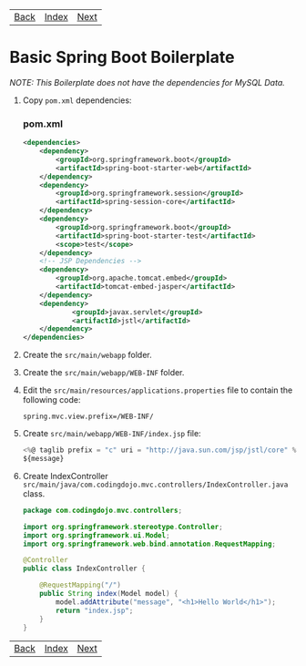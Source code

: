 <table width="100%">
    <tr>
        <td><a href="./../Index.md">Back</a></td>
        <td><a href="./../Index.md">Index</a></td>
        <td><a href="./002_MySQL_Plate.md">Next</a></td>
    </tr>
</table>


#   Basic Spring Boot Boilerplate

_NOTE: This Boilerplate does not have the dependencies for MySQL Data._  

1.  Copy `pom.xml` dependencies:


    ### __pom.xml__
    ```xml
    <dependencies>
		<dependency>
			<groupId>org.springframework.boot</groupId>
			<artifactId>spring-boot-starter-web</artifactId>
		</dependency>
		<dependency>
			<groupId>org.springframework.session</groupId>
			<artifactId>spring-session-core</artifactId>
		</dependency>
		<dependency>
			<groupId>org.springframework.boot</groupId>
			<artifactId>spring-boot-starter-test</artifactId>
			<scope>test</scope>
		</dependency>
        <!-- JSP Dependencies -->
		<dependency>
            <groupId>org.apache.tomcat.embed</groupId>
            <artifactId>tomcat-embed-jasper</artifactId>
	    </dependency>
	    <dependency>
	            <groupId>javax.servlet</groupId>
	            <artifactId>jstl</artifactId>
	    </dependency>    
    </dependencies>
    ```

2.  Create the `src/main/webapp` folder.
3.  Create the `src/main/webapp/WEB-INF` folder.
4.  Edit the `src/main/resources/applications.properties` file to contain the following code:
    ```
    spring.mvc.view.prefix=/WEB-INF/
    ```
5.  Create `src/main/webapp/WEB-INF/index.jsp` file:
    ```js
    <%@ taglib prefix = "c" uri = "http://java.sun.com/jsp/jstl/core" %>
    ${message}
    ```
6.  Create IndexController `src/main/java/com.codingdojo.mvc.controllers/IndexController.java` class.
    ```java
    package com.codingdojo.mvc.controllers;

    import org.springframework.stereotype.Controller;
    import org.springframework.ui.Model;
    import org.springframework.web.bind.annotation.RequestMapping;

    @Controller
    public class IndexController {

        @RequestMapping("/")
        public String index(Model model) {
            model.addAttribute("message", "<h1>Hello World</h1>");
            return "index.jsp";
        }
    }
    ```
[]()
<table width="100%">
    <tr>
        <td><a href="./../Index.md">Back</a></td>
        <td><a href="./../Index.md">Index</a></td>
        <td><a href="./002_MySQL_Plate.md">Next</a></td>
    </tr>
</table>